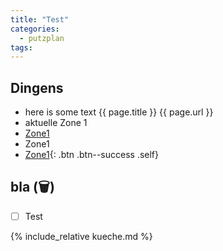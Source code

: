 ```yaml
---
title: "Test"
categories:
  - putzplan
tags:
---
```


## Dingens
<!--more-->
* here is some text {{ page.title }} {{ page.url }}
* aktuelle Zone <span class="ppzone">1</span>
* [Zone1](../Zone1/)
* <a dir="../" class="self">Zone<span class="ppzone">1</span></a>
* [Zone<span class="ppzone">1</span>](){: .btn .btn--success .self}

## bla (<span class="ppclear">🗑️</span>)

 - [ ] Test

{%  include_relative kueche.md %}


<!--stackedit_data:
eyJoaXN0b3J5IjpbMTc3NDc1NDUzMiw3NzMwODU4ODEsMTg1OT
IyNTAxNCwtNTMzMjEwMDYyLDE2NDgyNTIyMTEsLTEzODc4NzIy
MiwxNDgzMzM0MzY0LDE0ODMzMzQzNjQsLTE2MzUyNTcwODcsLT
E2Mjc3Njk5OTQsMTg1NzQ0MDQxNywtOTMyMDMxMTYxLC0xNDM0
OTU4MDIwLC0yMDQ2OTU5NjU2LC0yMDE0NDE1NjIyLC02MDEzMj
Y4MDgsLTE4MjQ3MDQ0NjAsMTM3OTgwNDMzMywtNjAzMDIyNTcx
LC0xMzUwMjY0MTk2XX0=
-->